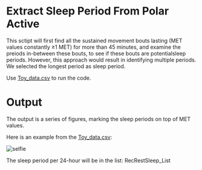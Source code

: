 # Extract Sleep Period From Polar Active

This sctipt will first find all the sustained movement bouts lasting (MET values constantly ≥1 MET) for more than 45 minutes, and examine the preiods in-between these bouts, to see if these bouts are potentialsleep periods. However, this approach would result in identifying multiple periods. We selected the longest period as sleep period.

Use [Toy_data.csv](https://github.com/vahidfrr/SleepFromPolarActive/blob/main/Toy_data.csv) to run the code. 

# Output

The output is a series of figures, marking the sleep periods on top of MET values. 

Here is an example from the  [Toy_data.csv](https://github.com/vahidfrr/SleepFromPolarActive/blob/main/Toy_data.csv):

<img src="https://github.com/vahidfrr/<SleepFromPolarActive>/main/<Example of output.jpg>" alt="selfie">

The sleep period per 24-hour will be in the list: RecRestSleep_List
